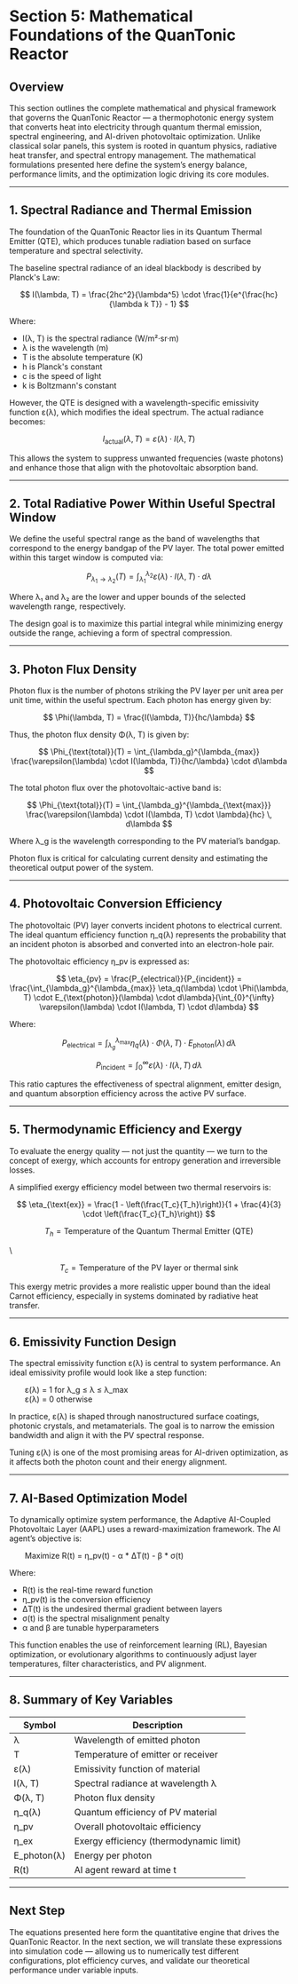# Section 5: Mathematical Foundations of the QuanTonic Reactor

## Overview

This section outlines the complete mathematical and physical framework that governs the QuanTonic Reactor — a thermophotonic energy system that converts heat into electricity through quantum thermal emission, spectral engineering, and AI-driven photovoltaic optimization. Unlike classical solar panels, this system is rooted in quantum physics, radiative heat transfer, and spectral entropy management. The mathematical formulations presented here define the system’s energy balance, performance limits, and the optimization logic driving its core modules.

---

## 1. Spectral Radiance and Thermal Emission

The foundation of the QuanTonic Reactor lies in its Quantum Thermal Emitter (QTE), which produces tunable radiation based on surface temperature and spectral selectivity.

The baseline spectral radiance of an ideal blackbody is described by Planck's Law:

$$
I(\lambda, T) = \frac{2hc^2}{\lambda^5} \cdot \frac{1}{e^{\frac{hc}{\lambda k T}} - 1}
$$

Where:  
- I(λ, T) is the spectral radiance (W/m²·sr·m)  
- λ is the wavelength (m)  
- T is the absolute temperature (K)  
- h is Planck's constant  
- c is the speed of light  
- k is Boltzmann's constant

However, the QTE is designed with a wavelength-specific emissivity function ε(λ), which modifies the ideal spectrum. The actual radiance becomes:

$$
I_{\text{actual}}(\lambda, T) = \varepsilon(\lambda) \cdot I(\lambda, T)
$$


This allows the system to suppress unwanted frequencies (waste photons) and enhance those that align with the photovoltaic absorption band.

---

## 2. Total Radiative Power Within Useful Spectral Window

We define the useful spectral range as the band of wavelengths that correspond to the energy bandgap of the PV layer. The total power emitted within this target window is computed via:

$$
P_{\lambda_1 \rightarrow \lambda_2}(T) = \int_{\lambda_1}^{\lambda_2} \varepsilon(\lambda) \cdot I(\lambda, T) \cdot d\lambda
$$

Where λ₁ and λ₂ are the lower and upper bounds of the selected wavelength range, respectively.

The design goal is to maximize this partial integral while minimizing energy outside the range, achieving a form of spectral compression.

---

## 3. Photon Flux Density

Photon flux is the number of photons striking the PV layer per unit area per unit time, within the useful spectrum. Each photon has energy given by:

$$
\Phi(\lambda, T) = \frac{I(\lambda, T)}{hc/\lambda}
$$

Thus, the photon flux density Φ(λ, T) is given by:

$$
\Phi_{\text{total}}(T) = \int_{\lambda_g}^{\lambda_{max}} \frac{\varepsilon(\lambda) \cdot I(\lambda, T)}{hc/\lambda} \cdot d\lambda
$$

The total photon flux over the photovoltaic-active band is:

$$
\Phi_{\text{total}}(T) = \int_{\lambda_g}^{\lambda_{\text{max}}} \frac{\varepsilon(\lambda) \cdot I(\lambda, T) \cdot \lambda}{hc} \, d\lambda
$$

Where λ_g is the wavelength corresponding to the PV material’s bandgap.

Photon flux is critical for calculating current density and estimating the theoretical output power of the system.

---

## 4. Photovoltaic Conversion Efficiency

The photovoltaic (PV) layer converts incident photons to electrical current. The ideal quantum efficiency function η_q(λ) represents the probability that an incident photon is absorbed and converted into an electron-hole pair.

The photovoltaic efficiency η_pv is expressed as:

$$
\eta_{pv} = \frac{P_{electrical}}{P_{incident}} = \frac{\int_{\lambda_g}^{\lambda_{max}} \eta_q(\lambda) \cdot \Phi(\lambda, T) \cdot E_{\text{photon}}(\lambda) \cdot d\lambda}{\int_{0}^{\infty} \varepsilon(\lambda) \cdot I(\lambda, T) \cdot d\lambda}
$$

Where:

$$
P_{\text{electrical}} = \int_{\lambda_g}^{\lambda_{\text{max}}} \eta_q(\lambda) \cdot \Phi(\lambda, T) \cdot E_{\text{photon}}(\lambda) \, d\lambda
$$

$$
P_{\text{incident}} = \int_{0}^{\infty} \varepsilon(\lambda) \cdot I(\lambda, T) \, d\lambda
$$

This ratio captures the effectiveness of spectral alignment, emitter design, and quantum absorption efficiency across the active PV surface.

---

## 5. Thermodynamic Efficiency and Exergy

To evaluate the energy quality — not just the quantity — we turn to the concept of exergy, which accounts for entropy generation and irreversible losses.

A simplified exergy efficiency model between two thermal reservoirs is:

$$
\eta_{\text{ex}} = \frac{1 - \left(\frac{T_c}{T_h}\right)}{1 + \frac{4}{3} \cdot \left(\frac{T_c}{T_h}\right)}
$$

$$
T_h = \text{Temperature of the Quantum Thermal Emitter (QTE)}
$$

\\ 

$$
T_c = \text{Temperature of the PV layer or thermal sink}
$$

This exergy metric provides a more realistic upper bound than the ideal Carnot efficiency, especially in systems dominated by radiative heat transfer.

---

## 6. Emissivity Function Design

The spectral emissivity function ε(λ) is central to system performance. An ideal emissivity profile would look like a step function:

  ε(λ) = 1 for λ_g ≤ λ ≤ λ_max  
  ε(λ) = 0 otherwise

In practice, ε(λ) is shaped through nanostructured surface coatings, photonic crystals, and metamaterials. The goal is to narrow the emission bandwidth and align it with the PV spectral response.

Tuning ε(λ) is one of the most promising areas for AI-driven optimization, as it affects both the photon count and their energy alignment.

---

## 7. AI-Based Optimization Model

To dynamically optimize system performance, the Adaptive AI-Coupled Photovoltaic Layer (AAPL) uses a reward-maximization framework. The AI agent’s objective is:

  Maximize R(t) = η_pv(t) - α * ΔT(t) - β * σ(t)

Where:  
- R(t) is the real-time reward function  
- η_pv(t) is the conversion efficiency  
- ΔT(t) is the undesired thermal gradient between layers  
- σ(t) is the spectral misalignment penalty  
- α and β are tunable hyperparameters

This function enables the use of reinforcement learning (RL), Bayesian optimization, or evolutionary algorithms to continuously adjust layer temperatures, filter characteristics, and PV alignment.

---

## 8. Summary of Key Variables

| Symbol | Description |
|--------|-------------|
| λ      | Wavelength of emitted photon |
| T      | Temperature of emitter or receiver |
| ε(λ)   | Emissivity function of material |
| I(λ, T) | Spectral radiance at wavelength λ |
| Φ(λ, T) | Photon flux density |
| η_q(λ) | Quantum efficiency of PV material |
| η_pv   | Overall photovoltaic efficiency |
| η_ex   | Exergy efficiency (thermodynamic limit) |
| E_photon(λ) | Energy per photon |
| R(t)   | AI agent reward at time t |

---

## Next Step

The equations presented here form the quantitative engine that drives the QuanTonic Reactor. In the next section, we will translate these expressions into simulation code — allowing us to numerically test different configurations, plot efficiency curves, and validate our theoretical performance under variable inputs.
